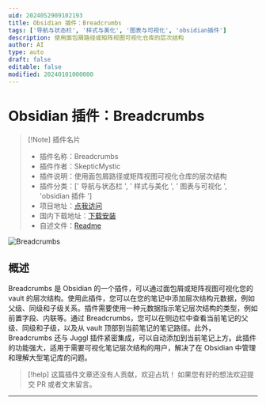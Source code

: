 ```yaml
---
uid: 2024052909102193
title: Obsidian 插件：Breadcrumbs
tags: ['导航与状态栏', '样式与美化', '图表与可视化', 'obsidian插件']
description: 使用面包屑路径或矩阵视图可视化仓库的层次结构
author: AI
type: auto
draft: false
editable: false
modified: 20240101000000
---
```


# Obsidian 插件：Breadcrumbs

> [!Note] 插件名片
> - 插件名称：Breadcrumbs
> - 插件作者：SkepticMystic
> - 插件说明：使用面包屑路径或矩阵视图可视化仓库的层次结构
> - 插件分类：[' 导航与状态栏 ', ' 样式与美化 ', ' 图表与可视化 ', 'obsidian 插件 ']
> - 项目地址：[点我访问](https://github.com/SkepticMystic/breadcrumbs)
> - 国内下载地址：[下载安装](https://pkmer.cn/products/plugin/pluginMarket/?breadcrumbs)
> - 自述文件：[Readme](https://ghproxy.net/https://raw.githubusercontent.com/SkepticMystic/breadcrumbs/master/README.md)

![Breadcrumbs](https://cdn.pkmer.cn/covers/breadcrumbs.PNG!pkmer)

## 概述

Breadcrumbs 是 Obsidian 的一个插件，可以通过面包屑或矩阵视图可视化您的 vault 的层次结构。使用此插件，您可以在您的笔记中添加层次结构元数据，例如父级、同级和子级关系。插件需要使用一种元数据指示笔记层次结构的类型，例如前置字段、内联等。通过 Breadcrumbs，您可以在侧边栏中查看当前笔记的父级、同级和子级，以及从 vault 顶部到当前笔记的笔记路径。此外，Breadcrumbs 还与 Juggl 插件紧密集成，可以自动添加到当前笔记上方。此插件的功能强大，适用于需要可视化笔记层次结构的用户，解决了在 Obsidian 中管理和理解大型笔记库的问题。

> [!help]
> 这篇插件文章还没有人贡献，欢迎占坑！
> 如果您有好的想法欢迎提交 PR 或者文末留言。

---



